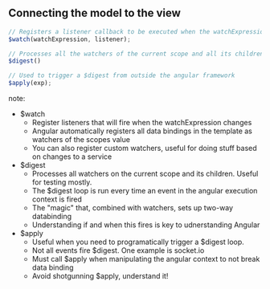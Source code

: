 ##  Connecting the model to the view

````javascript
// Registers a listener callback to be executed when the watchExpression changes
$watch(watchExpression, listener);

// Processes all the watchers of the current scope and all its children
$digest()

// Used to trigger a $digest from outside the angular framework
$apply(exp);

````

note:
- $watch
    - Register listeners that will fire when the watchExpression changes
    - Angular automatically registers all data bindings in the template as
      watchers of the scopes value
    - You can also register custom watchers, useful for doing stuff based on
      changes to a service
- $digest
    - Processes all watchers on the current scope and its children. Useful for
      testing mostly.
    - The $digest loop is run every time an event in the angular execution
      context is fired
    - The "magic" that, combined with watchers, sets up two-way databinding
    - Understanding if and when this fires is key to udnerstanding Angular
- $apply
    - Useful when you need to programatically trigger a $digest loop.
    - Not all events fire $digest. One example is socket.io
    - Must call $apply when manipulating the angular context to not break data
      binding
    - Avoid shotgunning $apply, understand it!
